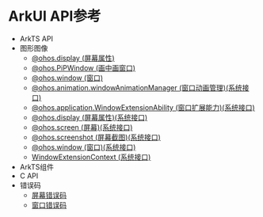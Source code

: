 # ArkUI API参考 

- ArkTS API
 - 图形图像
   - [@ohos.display (屏幕属性)](js-apis-display.md)
   - [@ohos.PiPWindow (画中画窗口)](js-apis-pipWindow.md)
   - [@ohos.window (窗口)](js-apis-window.md)
   - [@ohos.animation.windowAnimationManager (窗口动画管理)(系统接口)](js-apis-windowAnimationManager-sys.md)
   - [@ohos.application.WindowExtensionAbility (窗口扩展能力)(系统接口)](js-apis-application-windowExtensionAbility-sys.md)
   - [@ohos.display (屏幕属性)(系统接口)](js-apis-display-sys.md)
   - [@ohos.screen (屏幕)(系统接口)](js-apis-screen-sys.md)
   - [@ohos.screenshot (屏幕截图)(系统接口)](js-apis-screenshot-sys.md)
   - [@ohos.window (窗口)(系统接口)](js-apis-window-sys.md)
   - [WindowExtensionContext (系统接口)](js-apis-inner-application-windowExtensionContext-sys.md)
- ArkTS组件 
- C API
- 错误码
  - [屏幕错误码](errorcode-display.md)
  - [窗口错误码](errorcode-window.md)

